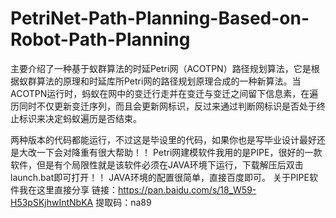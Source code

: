 # PetriNet-Path-Planning-Based-on-Robot-Path-Planning
主要介绍了一种基于蚁群算法的时延Petri网（ACOTPN）路径规划算法，它是根据蚁群算法的原理和时延库所Petri网的路径规划原理合成的一种新算法。当ACOTPN运行时，蚂蚁在网中的变迁行走并在变迁与变迁之间留下信息素，在遍历同时不仅更新变迁序列，而且会更新网标识，反过来通过判断网标识是否处于终止标识来决定蚂蚁遍历是否结束。 


两种版本的代码都能运行，不过这是毕设里的代码，如果你也是写毕业设计最好还是大改一下会对降重有很大帮助！！
Petri网建模软件我用的是PIPE，很好的一款软件，但是有个局限性就是该软件必须在JAVA环境下运行，下载解压后双击 launch.bat即可打开！！ 
JAVA环境的配置很简单，直接百度即可。
关于PIPE软件我在这里直接分享      链接：https://pan.baidu.com/s/18_W59-H53pSKjhwIntNbKA  提取码：na89
